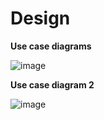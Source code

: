 # Design


**Use case diagrams**

![image](https://user-images.githubusercontent.com/71481122/99042562-ef0dd680-25b2-11eb-8572-853922d28784.png)




**Use case diagram 2**


![image](https://user-images.githubusercontent.com/71481122/99042715-3d22da00-25b3-11eb-8b42-395f49336c3d.png)







